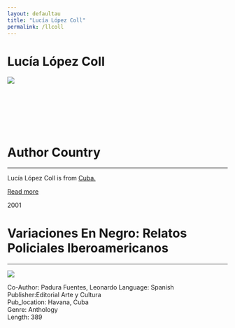 ```yaml
---
layout: defaultau
title: "Lucía López Coll"
permalink: /llcoll
---
```

<!-- partial:index.partial.html -->
<div class="content">
     <h1>Lucía López Coll</h1>
    <div class="quote">
        <div><img src="https://editorialverbum.es/wp-content/uploads/2019/05/LUC%C3%8DA-WEB.jpg" class="logo"></div>
    </div>
    <div class="timeline">
        <div style="padding-bottom:100px;"></div>
        <div class="block">
             <div class="date right"><p class="right">  </p></div>
            <div class="dot"></div>
            <div class="left first">
            <div class="author_country">
                <h1>Author Country</h1><hr>
          <div class="aclocation">  <p>Lucía López Coll is from <a href="http://localhost:4000/62"> Cuba.</a></p></div>
              <div class="acreadmore">  <a href="" target="_blank">Read more</a></div>
            </div>
            </div>
        <div class="block">
            <div class="date left"><p class="left">2001</p></div>
            <div class="dot"></div>
            <div class="right">
                <h1>Variaciones En Negro: Relatos Policiales Iberoamericanos</h1><hr>
                <p><img src="https://m.media-amazon.com/images/I/517oww-AhNL._SX335_BO1,204,203,200_.jpg"></p>
                <p>
		   Co-Author: Padura Fuentes, Leonardo                
		   Language: Spanish<br/>
                Publisher:Editorial Arte y Cultura<br/>
                Pub_location: Havana, Cuba<br/>
                Genre: Anthology<br/>
                Length: 389 <br/>                   </p>
            </div>
        </div>